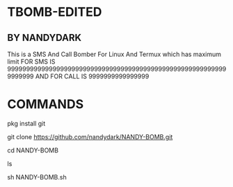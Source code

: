 # TBOMB-EDITED
## BY NANDYDARK
This is a SMS And Call Bomber For Linux And Termux which has maximum limit FOR SMS IS 99999999999999999999999999999999999999999999999999999999999999999 AND FOR CALL IS 9999999999999999


# COMMANDS

pkg install git

git clone https://github.com/nandydark/NANDY-BOMB.git

cd NANDY-BOMB

ls

sh NANDY-BOMB.sh
